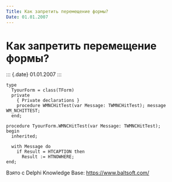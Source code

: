 ```yaml
---
Title: Как запретить перемещение формы?
Date: 01.01.2007
---
```



Как запретить перемещение формы?
================================

::: {.date}
01.01.2007
:::

    type
      TyourForm = class(TForm)
      private
        { Private declarations }
        procedure WMNCHitTest(var Message: TWMNCHitTest); message WM_NCHITTEST;
      end;
     
    procedure TyourForm.WMNCHitTest(var Message: TWMNCHitTest);
    begin
      inherited;
     
      with Message do
        if Result = HTCAPTION then
          Result := HTNOWHERE;
    end;

Взято с Delphi Knowledge Base: <https://www.baltsoft.com/>
